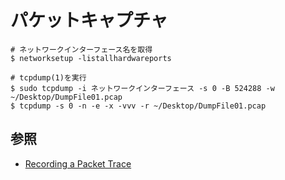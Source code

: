 # パケットキャプチャ

```
# ネットワークインターフェース名を取得
$ networksetup -listallhardwareports

# tcpdump(1)を実行
$ sudo tcpdump -i ネットワークインターフェース -s 0 -B 524288 -w ~/Desktop/DumpFile01.pcap
$ tcpdump -s 0 -n -e -x -vvv -r ~/Desktop/DumpFile01.pcap
```

## 参照
- [Recording a Packet Trace](https://developer.apple.com/documentation/network/recording_a_packet_trace#//apple_ref/doc/uid/DTS10001707-CH1-SECNOTES)
